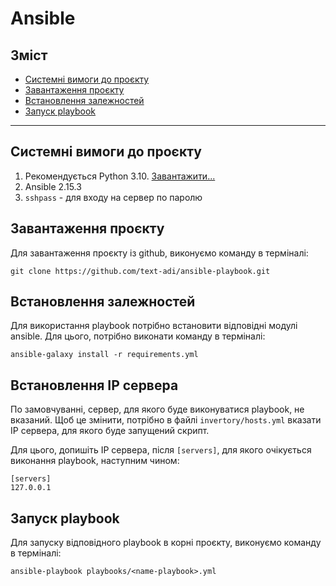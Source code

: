 # Ansible

## Зміст

* [Системні вимоги до проєкту](#системні-вимоги-до-проєкту)
* [Завантаження проєкту](#завантаження-проєкту)
* [Встановлення залежностей](#встановлення-залежностей)
* [Запуск playbook](#запуск-playbook)

---

## Системні вимоги до проєкту

1. Рекомендується Python 3.10. [Завантажити...](https://www.python.org/downloads/release/python-31011/)
2. Ansible 2.15.3
3. `sshpass` - для входу на сервер по паролю

## Завантаження проєкту

Для завантаження проєкту із github, виконуємо команду в терміналі:
```shell
git clone https://github.com/text-adi/ansible-playbook.git
```

## Встановлення залежностей

Для використання playbook потрібно встановити відповідні модулі ansible. Для цього, потрібно виконати команду в терміналі:
```shell
ansible-galaxy install -r requirements.yml
```

## Встановлення IP сервера

По замовчуванні, сервер, для якого буде виконуватися playbook, не вказаний.
Щоб це змінити, потрібно в файлі `invertory/hosts.yml` вказати IP сервера, для якого буде запущений скрипт.

Для цього, допишіть IP сервера, після `[servers]`, для якого очікується виконання playbook, наступним чином:

```
[servers]
127.0.0.1
```

## Запуск playbook

Для запуску відповідного playbook в корні проєкту, виконуємо команду в терміналі:

```shell
ansible-playbook playbooks/<name-playbook>.yml
```

